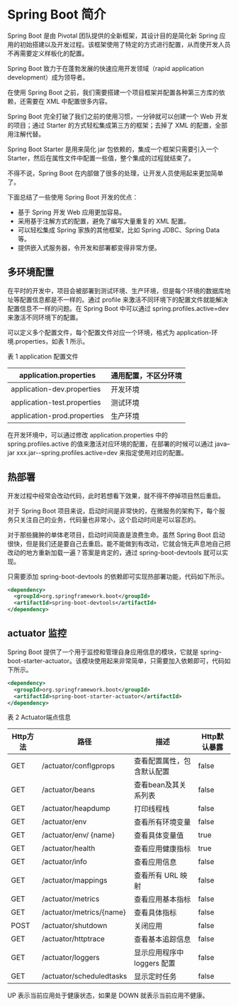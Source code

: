 # Spring Boot 简介

Spring Boot 是由 Pivotal 团队提供的全新框架，其设计目的是简化新 Spring 应用的初始搭建以及开发过程。该框架使用了特定的方式进行配置，从而使开发人员不再需要定义样板化的配置。

Spring Boot 致力于在蓬勃发展的快速应用开发领域（rapid application development）成为领导者。

在使用 Spring Boot 之前，我们需要搭建一个项目框架并配置各种第三方库的依赖，还需要在 XML 中配置很多内容。

Spring Boot 完全打破了我们之前的使用习惯，一分钟就可以创建一个 Web 开发的项目；通过 Starter 的方式轻松集成第三方的框架；去掉了 XML 的配置，全部用注解代替。

Spring Boot Starter 是用来简化 jar 包依赖的，集成一个框架只需要引入一个 Starter，然后在属性文件中配置一些值，整个集成的过程就结束了。

不得不说，Spring Boot 在内部做了很多的处理，让开发人员使用起来更加简单了。

下面总结了一些使用 Spring Boot 开发的优点：

- 基于 Spring 开发 Web 应用更加容易。
- 采用基于注解方式的配置，避免了编写大量重复的 XML 配置。
- 可以轻松集成 Spring 家族的其他框架，比如 Spring JDBC、Spring Data 等。
- 提供嵌入式服务器，令开发和部署都变得非常方便。

## 多环境配置

在平时的开发中，项目会被部署到测试环境、生产环境，但是每个环境的数据库地址等配置信息都是不一样的。通过 profile 来激活不同环境下的配置文件就能解决配置信息不一样的问题。在 Spring Boot 中可以通过 spring.profiles.active=dev 来激活不同环境下的配置。

可以定义多个配置文件，每个配置文件对应一个环境，格式为 application-环境.properties，如表 1 所示。

表 1 application 配置文件

| application.properties      | 通用配置，不区分环境 |
| --------------------------- | -------------------- |
| application-dev.properties  | 开发环境             |
| application-test.properties | 测试环境             |
| application-prod.properties | 生产环境             |


在开发环境中，可以通过修改 application.properties 中的 spring.profiles.active 的值来激活对应环境的配置，在部署的时候可以通过 java–jar xxx.jar--spring.profiles.active=dev 来指定使用对应的配置。

## 热部署

开发过程中经常会改动代码，此时若想看下效果，就不得不停掉项目然后重启。

对于 Spring Boot 项目来说，启动时间是非常快的，在微服务的架构下，每个服务只关注自己的业务，代码量也非常小，这个启动时间是可以容忍的。

对于那些臃肿的单体老项目，启动时间简直是浪费生命。虽然 Spring Boot 启动很快，但是我们还是要自己去重启。能不能做到有改动，它就会悄无声息地自己把改动的地方重新加载一遍？答案是肯定的，通过 spring-boot-devtools 就可以实现。

只需要添加 spring-boot-devtools 的依赖即可实现热部署功能，代码如下所示。

```xml
<dependency>
  <groupId>org.springframework.boot</groupId>
  <artifactId>spring-boot-devtools</artifactId>
</dependency>
```

## actuator 监控

Spring Boot 提供了一个用于监控和管理自身应用信息的模块，它就是 spring-boot-starter-actuator。该模块使用起来非常简单，只需要加入依赖即可，代码如下所示。

```xml
<dependency>
  <groupId>org.springframework.boot</groupId>
  <artifactId>spring-boot-starter-actuator</artifactId>
</dependency>
```



表 2 Actuator端点信息

| Http方法 | 路径                     | 描述                        | Http默认暴露 |
| -------- | ------------------------ | --------------------------- | ------------ |
| GET      | /actuator/conflgprops    | 查看配置属性，包含默认配置  | false        |
| GET      | /actuator/beans          | 查看bean及其关系列表        | false        |
| GET      | /actuator/heapdump       | 打印线程栈                  | false        |
| GET      | /actuator/env            | 查看所有环境变量            | false        |
| GET      | /actuator/env/ {name}    | 查看具体变量值              | true         |
| GET      | /actuator/health         | 查看应用健康指标            | true         |
| GET      | /actuator/info           | 查看应用信息                | false        |
| GET      | /actuator/mappings       | 查看所有 URL 映射           | false        |
| GET      | /actuator/metrics        | 查看应用基本指标            | false        |
| GET      | /actuator/metrics/{name} | 查看具体指标                | false        |
| POST     | /actuator/shutdown       | 关闭应用                    | false        |
| GET      | /actuator/httptrace      | 查看基本追踪信息            | false        |
| GET      | /actuator/loggers        | 显示应用程序中 loggers 配置 | false        |
| GET      | /actuator/scheduledtasks | 显示定时任务                | false        |

UP 表示当前应用处于健康状态，如果是 DOWN 就表示当前应用不健康。
